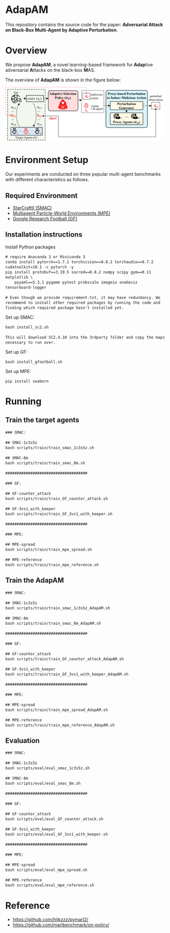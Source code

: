 # <font size=6>AdapAM</font>
This repository contains the source code for the paper: **Adversarial Attack on Black-Box Multi-Agent by Adaptive Perturbation**.

# Overview

We propose **AdapAM**, a novel learning-based framework for **Adap**tive adversarial **A**ttacks on the black-box **M**AS. 

The overview of **AdapAM** is shown in the figure below:

![图片](images/overview.png)

# Environment Setup
Our experiments are conducted on three popular multi-agent benchmarks with different characteristics as follows.

## Required Environment 

- [StarCraftII (SMAC)](https://github.com/oxwhirl/smac)
- [Multiagent Particle-World Environments (MPE)](https://github.com/openai/multiagent-particle-envs)
- [Google Research Football (GF)](https://github.com/google-research/football)

## Installation instructions
Install Python packages

```shell
# require Anaconda 3 or Miniconda 3
conda install pytorch==1.7.1 torchvision==0.8.2 torchaudio==0.7.2 cudatoolkit=10.1 -c pytorch -y
pip install protobuf==3.19.5 sacred==0.8.2 numpy scipy gym==0.11 matplotlib \
    pyyaml==5.3.1 pygame pytest probscale imageio snakeviz tensorboard-logger

# Even though we provide requirement.txt, it may have redundancy. We recommend to install other required packages by running the code and finding which required package hasn't installed yet.

```

Set up SMAC:

```shell
bash install_sc2.sh

This will download SC2.4.10 into the 3rdparty folder and copy the maps necessary to run over.
```

Set up GF:

```shell
bash install_gfootball.sh
```

Set up MPE:

```shell
pip install seaborn
```

# Running
## Train the target agents
```
### SMAC:

## SMAC-1c3s5z
bash scripts/train/train_smac_1c3s5z.sh

## SMAC-8m
bash scripts/train/train_smac_8m.sh

####################################

### GF:

## GF-counter_attack
bash scripts/train/train_GF_counter_attack.sh

## GF-3vs1_with_keeper
bash scripts/train/train_GF_3vs1_with_keeper.sh

####################################

### MPE:

## MPE-spread
bash scripts/train/train_mpe_spread.sh

## MPE-reference
bash scripts/train/train_mpe_reference.sh
```

## Train the **AdapAM**
```
### SMAC:

## SMAC-1c3s5z
bash scripts/train/train_smac_1c3s5z_AdapAM.sh

## SMAC-8m
bash scripts/train/train_smac_8m_AdapAM.sh

####################################

### GF:

## GF-counter_attack
bash scripts/train/train_GF_counter_attack_AdapAM.sh

## GF-3vs1_with_keeper
bash scripts/train/train_GF_3vs1_with_keeper_AdapAM.sh

####################################

### MPE:

## MPE-spread
bash scripts/train/train_mpe_spread_AdapAM.sh

## MPE-reference
bash scripts/train/train_mpe_reference_AdapAM.sh
```

## Evaluation
```
### SMAC:

## SMAC-1c3s5z
bash scripts/eval/eval_smac_1c3s5z.sh

## SMAC-8m
bash scripts/eval/eval_smac_8m.sh

####################################

### GF:

## GF-counter_attack
bash scripts/eval/eval_GF_counter_attack.sh

## GF-3vs1_with_keeper
bash scripts/eval/eval_GF_3vs1_with_keeper.sh

####################################

### MPE:

## MPE-spread
bash scripts/eval/eval_mpe_spread.sh

## MPE-reference
bash scripts/eval/eval_mpe_reference.sh
```


# Reference
- https://github.com/hijkzzz/pymarl2/
- https://github.com/marlbenchmark/on-policy/
